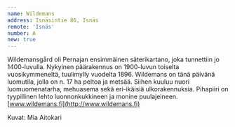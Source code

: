 ```yaml
---
name: Wildemans
address: Isnäsintie 86, Isnäs
remote: 'Isnäs'
number: A
new: true
---
```

Wildemansgård oli Pernajan ensimmäinen säterikartano, joka tunnettiin jo 1400-luvulla. Nykyinen päärakennus on 
1900-luvun toiselta vuosikymmeneltä, tuulimylly vuodelta 1896. Wildemans on tänä päivänä luomutila, jolla on n. 17 ha 
peltoa ja metsää. Siihen kuuluu nuori luomuomenatarha, mehuasema sekä eri-ikäisiä ulkorakennuksia. Pihapiiri on 
tyypillinen lehto luonnonkukkineen ja monine puulajeineen. [www.wildemans.fi](http://www.wildemans.fi)

Kuvat: Mia Aitokari
